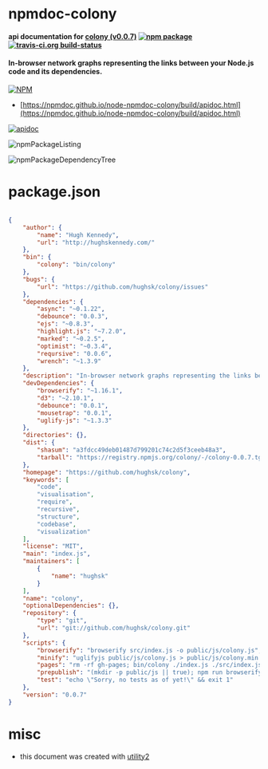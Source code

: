# npmdoc-colony

#### api documentation for  [colony (v0.0.7)](https://github.com/hughsk/colony)  [![npm package](https://img.shields.io/npm/v/npmdoc-colony.svg?style=flat-square)](https://www.npmjs.org/package/npmdoc-colony) [![travis-ci.org build-status](https://api.travis-ci.org/npmdoc/node-npmdoc-colony.svg)](https://travis-ci.org/npmdoc/node-npmdoc-colony)

#### In-browser network graphs representing the links between your Node.js code and its dependencies.

[![NPM](https://nodei.co/npm/colony.png?downloads=true&downloadRank=true&stars=true)](https://www.npmjs.com/package/colony)

- [https://npmdoc.github.io/node-npmdoc-colony/build/apidoc.html](https://npmdoc.github.io/node-npmdoc-colony/build/apidoc.html)

[![apidoc](https://npmdoc.github.io/node-npmdoc-colony/build/screenCapture.buildCi.browser.%252Ftmp%252Fbuild%252Fapidoc.html.png)](https://npmdoc.github.io/node-npmdoc-colony/build/apidoc.html)

![npmPackageListing](https://npmdoc.github.io/node-npmdoc-colony/build/screenCapture.npmPackageListing.svg)

![npmPackageDependencyTree](https://npmdoc.github.io/node-npmdoc-colony/build/screenCapture.npmPackageDependencyTree.svg)



# package.json

```json

{
    "author": {
        "name": "Hugh Kennedy",
        "url": "http://hughskennedy.com/"
    },
    "bin": {
        "colony": "bin/colony"
    },
    "bugs": {
        "url": "https://github.com/hughsk/colony/issues"
    },
    "dependencies": {
        "async": "~0.1.22",
        "debounce": "0.0.3",
        "ejs": "~0.8.3",
        "highlight.js": "~7.2.0",
        "marked": "~0.2.5",
        "optimist": "~0.3.4",
        "reqursive": "0.0.6",
        "wrench": "~1.3.9"
    },
    "description": "In-browser network graphs representing the links between your Node.js code and its dependencies.",
    "devDependencies": {
        "browserify": "~1.16.1",
        "d3": "~2.10.1",
        "debounce": "0.0.1",
        "mousetrap": "0.0.1",
        "uglify-js": "~1.3.3"
    },
    "directories": {},
    "dist": {
        "shasum": "a3fdcc49deb01487d799201c74c2d5f3ceeb48a3",
        "tarball": "https://registry.npmjs.org/colony/-/colony-0.0.7.tgz"
    },
    "homepage": "https://github.com/hughsk/colony",
    "keywords": [
        "code",
        "visualisation",
        "require",
        "recursive",
        "structure",
        "codebase",
        "visualization"
    ],
    "license": "MIT",
    "main": "index.js",
    "maintainers": [
        {
            "name": "hughsk"
        }
    ],
    "name": "colony",
    "optionalDependencies": {},
    "repository": {
        "type": "git",
        "url": "git://github.com/hughsk/colony.git"
    },
    "scripts": {
        "browserify": "browserify src/index.js -o public/js/colony.js",
        "minify": "uglifyjs public/js/colony.js > public/js/colony.min.js",
        "pages": "rm -rf gh-pages; bin/colony ./index.js ./src/index.js -o gh-pages -r instructions.md -f hughsk/colony",
        "prepublish": "(mkdir -p public/js || true); npm run browserify && npm run minify",
        "test": "echo \"Sorry, no tests as of yet!\" && exit 1"
    },
    "version": "0.0.7"
}
```



# misc
- this document was created with [utility2](https://github.com/kaizhu256/node-utility2)
